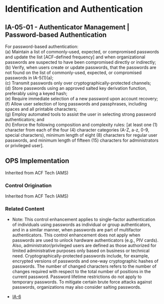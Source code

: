 # Identification and Authentication
## IA-05-01 - Authenticator Management | Password-based Authentication

For password-based authentication:<br />
(a) Maintain a list of commonly-used, expected, or compromised passwords and update the list [ACF-defined frequency] and when organizational passwords are suspected to have been compromised directly or indirectly;<br />
(b) Verify, when users create or update passwords, that the passwords are not found on the list of commonly-used, expected, or compromised passwords in IA-5(1)(a);<br />
(c) Transmit passwords only over cryptographically-protected channels;<br />
(d) Store passwords using an approved salted key derivation function, preferably using a keyed hash;<br />
(e) Require immediate selection of a new password upon account recovery;<br />
(f) Allow user selection of long passwords and passphrases, including spaces and all printable characters;<br />
(g) Employ automated tools to assist the user in selecting strong password authenticators; and<br />
(h) Enforce the following composition and complexity rules: [at least one (1) character from each of the four (4) character categories (A-Z, a-z, 0-9, special characters), minimum length of eight (8) characters for regular user passwords, and minimum length of fifteen (15) characters for administrators or privileged user].

## OPS Implementation

Inherited from ACF Tech (AMS)

### Control Origination

Inherited from ACF Tech (AMS)

### Related Content

* Note: This control enhancement applies to single-factor authentication of individuals using passwords as individual or group authenticators, and in a similar manner, when passwords are part of multifactor authenticators. This control enhancement does not apply when passwords are used to unlock hardware authenticators (e.g., PIV cards). Also, administrator/privileged users are defined as those authorized for limited administrative purposes only based on business or technical need. Cryptographically-protected passwords include, for example, encrypted versions of passwords and one-way cryptographic hashes of passwords. The number of changed characters refers to the number of changes required with respect to the total number of positions in the current password. Password lifetime restrictions do not apply to temporary passwords. To mitigate certain brute force attacks against passwords, organizations may also consider salting passwords.

* [IA-6](../ia/ia-06.md)
